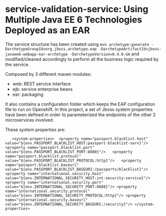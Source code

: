 service-validation-service: Using Multiple Java EE 6 Technologies Deployed as an EAR
==============================================================================================

The service structure has been created using `mvn archetype:generate -DarchetypeGroupId=org.jboss.archetype.eap -DarchetypeArtifactId=jboss-javaee6-webapp-ear-archetype -DarchetypeVersion=6.4.0.GA` and modified/cleaned  accordingly to perform all the business logic required by the service.

Composed by 3 different maven modules:

   - web: REST service interface
   - ejb: service enterprise beans
   - ear: packaging

It also contains a configuration folder which keeps the EAP configuration file to run on Openshift. In this project, a set of Jboss system properties have been defined in order to parameterized the endpoints of the other 2 microservices involved. 

These system properties are:

 `    <system-properties> 
        <property name="passport.blacklist.host" value="${env.PASSPORT_BLACKLIST_HOST:passport-blacklist-serv}"/>  
        <property name="passport.blacklist.port" value="${env.PASSPORT_BLACKLIST_PORT:8080}"/>  
        <property name="passport.blacklist.protocol" value="${env.PASSPORT_BLACKLIST_PROTOCOL:http}"/>  
	<property name="passport.blacklist.baseuri" value="${env.PASSPORT_BLACKLIST_BASEURI:/passports/blacklist}"/> 
        <property name="international.security.host" value="${env.INTERNATIONAL_SECURITY_HOST:int-security-service}"/>
        <property name="international.security.port" value="${env.INTERNATIONAL_SECURITY_PORT:8080}"/>
        <property name="international.security.protocol" value="${env.INTERNATIONAL_SECURITY_PROTOCOL:http}"/>
        <property name="international.security.baseuri" value="${env.INTERNATIONAL_SECURITY_BASEURI:/security}"/>
    </system-properties>   `

